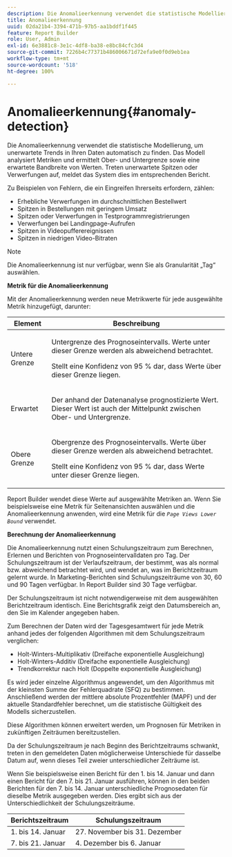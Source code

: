 ```yaml
---
description: Die Anomalieerkennung verwendet die statistische Modellierung, um unerwartete Trends in Ihren Daten automatisch zu finden. Das Modell analysiert Metriken und ermittelt Ober- und Untergrenze sowie eine erwartete Bandbreite von Werten. Treten unerwartete Spitzen oder Verwerfungen auf, meldet das System dies im entsprechenden Bericht.
title: Anomalieerkennung
uuid: 02da21b4-3394-471b-97b5-aa1bddf1f445
feature: Report Builder
role: User, Admin
exl-id: 6e3881c8-3e1c-4df8-ba38-e8bc84cfc3d4
source-git-commit: 7226b4c77371b486006671d72efa9e0f0d9eb1ea
workflow-type: tm+mt
source-wordcount: '518'
ht-degree: 100%

---
```


# Anomalieerkennung{#anomaly-detection}

Die Anomalieerkennung verwendet die statistische Modellierung, um unerwartete Trends in Ihren Daten automatisch zu finden. Das Modell analysiert Metriken und ermittelt Ober- und Untergrenze sowie eine erwartete Bandbreite von Werten. Treten unerwartete Spitzen oder Verwerfungen auf, meldet das System dies im entsprechenden Bericht.

Zu Beispielen von Fehlern, die ein Eingreifen Ihrerseits erfordern, zählen:

* Erhebliche Verwerfungen im durchschnittlichen Bestellwert
* Spitzen in Bestellungen mit geringem Umsatz
* Spitzen oder Verwerfungen in Testprogrammregistrierungen
* Verwerfungen bei Landingpage-Aufrufen
* Spitzen in Videopufferereignissen
* Spitzen in niedrigen Video-Bitraten

>[!NOTE]
>
>Die Anomalieerkennung ist nur verfügbar, wenn Sie als Granularität „Tag“ auswählen.

<p class="head"> <b>Metrik für die Anomalieerkennung</b> </p>

Mit der Anomalieerkennung werden neue Metrikwerte für jede ausgewählte Metrik hinzugefügt, darunter:

<table id="table_BF75FC874634498DB6632C12CBD8D533"> 
 <thead> 
  <tr> 
   <th colname="col1" class="entry"> Element </th> 
   <th colname="col2" class="entry"> Beschreibung </th> 
  </tr> 
 </thead>
 <tbody> 
  <tr> 
   <td colname="col1"> Untere Grenze </td> 
   <td colname="col2"> <p>Untergrenze des Prognoseintervalls. Werte unter dieser Grenze werden als abweichend betrachtet. </p> <p>Stellt eine Konfidenz von 95 % dar, dass Werte über dieser Grenze liegen. </p> </td> 
  </tr> 
  <tr> 
   <td colname="col1"> Erwartet </td> 
   <td colname="col2"> <p>Der anhand der Datenanalyse prognostizierte Wert. Dieser Wert ist auch der Mittelpunkt zwischen Ober- und Untergrenze. </p> </td> 
  </tr> 
  <tr> 
   <td colname="col1"> Obere Grenze </td> 
   <td colname="col2"> <p>Obergrenze des Prognoseintervalls. Werte über dieser Grenze werden als abweichend betrachtet. </p> <p>Stellt eine Konfidenz von 95 % dar, dass Werte unter dieser Grenze liegen. </p> </td> 
  </tr> 
 </tbody> 
</table>

Report Builder wendet diese Werte auf ausgewählte Metriken an. Wenn Sie beispielsweise eine Metrik für Seitenansichten auswählen und die Anomalieerkennung anwenden, wird eine Metrik für die  *`Page Views Lower Bound`* verwendet.

**Berechnung der Anomalieerkennung**

Die Anomalieerkennung nutzt einen Schulungszeitraum zum Berechnen, Erlernen und Berichten von Prognoseintervalldaten pro Tag. Der Schulungszeitraum ist der Verlaufszeitraum, der bestimmt, was als normal bzw. abweichend betrachtet wird, und wendet an, was im Berichtzeitraum gelernt wurde. In Marketing-Berichten sind Schulungszeiträume von 30, 60 und 90 Tagen verfügbar. In Report Builder sind 30 Tage verfügbar.

Der Schulungszeitraum ist nicht notwendigerweise mit dem ausgewählten Berichtzeitraum identisch. Eine Berichtsgrafik zeigt den Datumsbereich an, den Sie im Kalender angegeben haben.

Zum Berechnen der Daten wird der Tagesgesamtwert für jede Metrik anhand jedes der folgenden Algorithmen mit dem Schulungszeitraum verglichen:

* Holt-Winters-Multiplikativ (Dreifache exponentielle Ausgleichung)
* Holt-Winters-Additiv (Dreifache exponentielle Ausgleichung)
* Trendkorrektur nach Holt (Doppelte exponentielle Ausgleichung)

Es wird jeder einzelne Algorithmus angewendet, um den Algorithmus mit der kleinsten Summe der Fehlerquadrate (SFQ) zu bestimmen. Anschließend werden der mittlere absolute Prozentfehler (MAPF) und der aktuelle Standardfehler berechnet, um die statistische Gültigkeit des Modells sicherzustellen.

Diese Algorithmen können erweitert werden, um Prognosen für Metriken in zukünftigen Zeiträumen bereitzustellen.

Da der Schulungszeitraum je nach Beginn des Berichtzeitraums schwankt, treten in den gemeldeten Daten möglicherweise Unterschiede für dasselbe Datum auf, wenn dieses Teil zweier unterschiedlicher Zeiträume ist.

Wenn Sie beispielsweise einen Bericht für den 1. bis 14. Januar und dann einen Bericht für den 7. bis 21. Januar ausführen, können in den beiden Berichten für den 7. bis 14. Januar unterschiedliche Prognosedaten für dieselbe Metrik ausgegeben werden. Dies ergibt sich aus der Unterschiedlichkeit der Schulungszeiträume.

| Berichtszeitraum | Schulungszeitraum |
|--- |--- |
| 1. bis 14. Januar | 27. November bis 31. Dezember |
| 7. bis 21. Januar | 4. Dezember bis 6. Januar |
